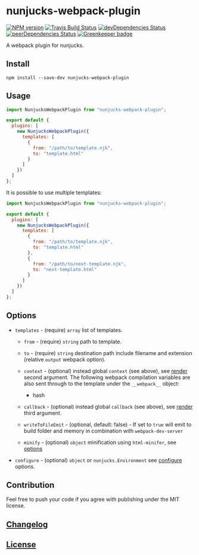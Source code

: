 # nunjucks-webpack-plugin

[![NPM version](https://img.shields.io/npm/v/nunjucks-webpack-plugin.svg)](https://www.npmjs.org/package/nunjucks-webpack-plugin)
[![Travis Build Status](https://img.shields.io/travis/itgalaxy/nunjucks-webpack-plugin/master.svg?label=build)](https://travis-ci.org/itgalaxy/nunjucks-webpack-plugin)
[![devDependencies Status](https://david-dm.org/itgalaxy/nunjucks-webpack-plugin/dev-status.svg)](https://david-dm.org/itgalaxy/nunjucks-webpack-plugin?type=dev)
[![peerDependencies Status](https://david-dm.org/itgalaxy/nunjucks-webpack-plugin/peer-status.svg)](https://david-dm.org/itgalaxy/nunjucks-webpack-plugin?type=peer)
[![Greenkeeper badge](https://badges.greenkeeper.io/itgalaxy/nunjucks-webpack-plugin.svg)](https://greenkeeper.io)

A webpack plugin for nunjucks.

## Install

```shell
npm install --save-dev nunjucks-webpack-plugin
```

## Usage

```js
import NunjucksWebpackPlugin from "nunjucks-webpack-plugin";

export default {
  plugins: [
    new NunjucksWebpackPlugin({
      templates: [
        {
          from: "/path/to/template.njk",
          to: "template.html"
        }
      ]
    })
  ]
};
```

It is possible to use multiple templates:

```js
import NunjucksWebpackPlugin from "nunjucks-webpack-plugin";

export default {
  plugins: [
    new NunjucksWebpackPlugin({
      templates: [
        {
          from: "/path/to/template.njk",
          to: "template.html"
        },
        {
          from: "/path/to/next-template.njk",
          to: "next-template.html"
        }
      ]
    })
  ]
};
```

## Options

* `templates` - (require) `array` list of templates.

  * `from` - (require) `string` path to template.

  * `to` - (require) `string` destination path include filename and extension
    (relative `output` webpack option).

  * `context` - (optional) instead global `context` (see above), see
    [render](https://mozilla.github.io/nunjucks/api.html#render) second
    argument. The following webpack compilation variables are also sent
    through to the template under the `__webpack__` object:

    * hash

  * `callback` - (optional) instead global `callback` (see above), see
    [render](https://mozilla.github.io/nunjucks/api.html#render) third argument.

  * `writeToFileEmit` - (optional, default: false) - If set to `true` will emit
    to build folder and memory in combination with `webpack-dev-server`

  * `minify` - (optional) `object` minification using `html-minifer`, see
    [options](https://github.com/kangax/html-minifier#options-quick-reference)

* `configure` - (optional) `object` or `nunjucks.Environment` see
  [configure](https://mozilla.github.io/nunjucks/api.html#configure) options.

## Contribution

Feel free to push your code if you agree with publishing under the MIT license.

## [Changelog](CHANGELOG.md)

## [License](LICENSE)
